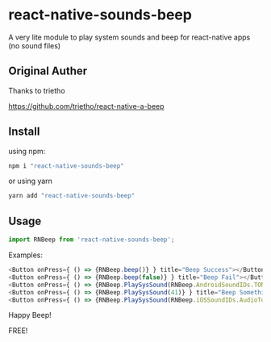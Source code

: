 # react-native-sounds-beep
A very lite module to play system sounds and beep for react-native apps (no sound files)

## Original Auther
Thanks to trietho

https://github.com/trietho/react-native-a-beep

## Install
using npm:
```js
npm i "react-native-sounds-beep"
```
or using yarn
```js
yarn add "react-native-sounds-beep"
```
## Usage

```js
import RNBeep from 'react-native-sounds-beep';
```
Examples:
```js
<Button onPress={ () => {RNBeep.beep()} } title="Beep Success"></Button>
<Button onPress={ () => {RNBeep.beep(false)} } title="Beep Fail"></Button>
<Button onPress={ () => {RNBeep.PlaySysSound(RNBeep.AndroidSoundIDs.TONE_CDMA_ABBR_ALERT)} } title="Beep Android Custom"></Button>
<Button onPress={ () => {RNBeep.PlaySysSound(41)} } title="Beep Something"></Button>
<Button onPress={ () => {RNBeep.PlaySysSound(RNBeep.iOSSoundIDs.AudioToneBusy)} } title="Beep iOS Custom"></Button>
```

Happy Beep!

FREE!